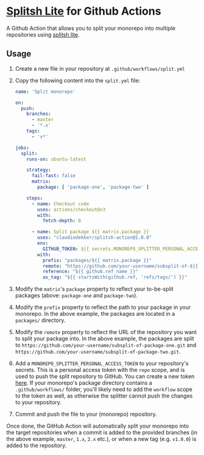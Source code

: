 # [Splitsh Lite](https://github.com/splitsh/lite) for Github Actions

A Github Action that allows you to split your monorepo into multiple repositories using [splitsh lite](https://github.com/splitsh/lite).

## Usage

1. Create a new file in your repository at `.github/workflows/split.yml`

2. Copy the following content into the `split.yml` file:

   ```yaml
   name: 'Split monorepo'
   
   on:
     push:
       branches:
         - master
         - '*.x'
       tags:
         - 'v*'

   jobs:
     split:
       runs-on: ubuntu-latest
   
       strategy:
         fail-fast: false
         matrix:
           package: [ 'package-one', 'package-two' ]
   
       steps:
         - name: Checkout code
           uses: actions/checkout@v3
           with:
             fetch-depth: 0
   
         - name: Split package ${{ matrix.package }}
           uses: "claudiodekker/splitsh-action@1.0.0"
           env:
             GITHUB_TOKEN: ${{ secrets.MONOREPO_SPLITTER_PERSONAL_ACCESS_TOKEN }}
           with:
             prefix: "packages/${{ matrix.package }}"
             remote: "https://github.com/your-username/subsplit-of-${{ matrix.package }}.git"
             reference: "${{ github.ref_name }}"
             as_tag: "${{ startsWith(github.ref, 'refs/tags/') }}"
   ```

3. Modify the `matrix`'s `package` property to reflect your to-be-split packages (above: `package-one` and `package-two`).

4. Modify the `prefix` property to reflect the path to your package in your monorepo. In the above example, the packages are located in a `packages/` directory.

5. Modify the `remote` property to reflect the URL of the repository you want to split your package into. In the above example, the packages are split to `https://github.com/your-username/subsplit-of-package-one.git` and `https://github.com/your-username/subsplit-of-package-two.git`.

6. Add a `MONOREPO_SPLITTER_PERSONAL_ACCESS_TOKEN` to your repository's secrets. This is a personal access token with the `repo` scope, and is used to push the split repository to GitHub. You can create a new token [here](https://github.com/settings/tokens/new). 
   If your monorepo's package directory contains a `.github/workflows/` folder, you'll likely need to add the `workflow` scope to the token as well, as otherwise the splitter cannot push the changes to your repository.

7. Commit and push the file to your (monorepo) repository.

Once done, the  GitHub Action will automatically split your monorepo into the target repositories when a commit is added to the provided branches (in the above example, `master`, `1.x`, `2.x` etc.), or when a new tag (e.g. `v1.0.0`) is added to the repository.
